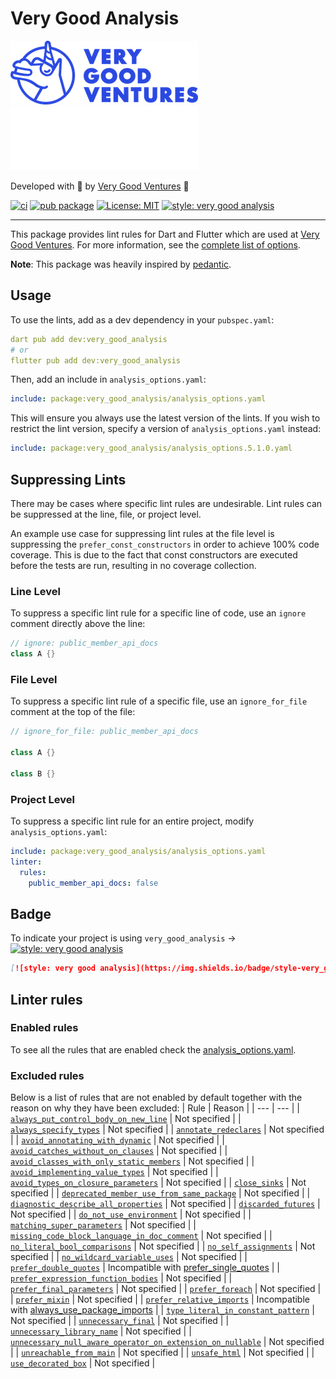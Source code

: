 # Very Good Analysis

[![Very Good Ventures][logo_black]][very_good_ventures_link_light]
[![Very Good Ventures][logo_white]][very_good_ventures_link_dark]

Developed with 💙 by [Very Good Ventures][very_good_ventures_link] 🦄

[![ci][ci_badge]][ci_badge_link]
[![pub package][pub_badge]][pub_badge_link]
[![License: MIT][license_badge]][license_badge_link]
[![style: very good analysis][badge]][badge_link]

---

This package provides lint rules for Dart and Flutter which are used at [Very Good Ventures][very_good_ventures_link]. For more information, see the [complete list of options][analysis_options_yaml].

**Note**: This package was heavily inspired by [pedantic][pedantic_link].

## Usage

To use the lints, add as a dev dependency in your `pubspec.yaml`:

```yaml
dart pub add dev:very_good_analysis
# or
flutter pub add dev:very_good_analysis
```

Then, add an include in `analysis_options.yaml`:

```yaml
include: package:very_good_analysis/analysis_options.yaml
```

This will ensure you always use the latest version of the lints. If you wish to restrict the lint version, specify a version of `analysis_options.yaml` instead:

```yaml
include: package:very_good_analysis/analysis_options.5.1.0.yaml
```

## Suppressing Lints

There may be cases where specific lint rules are undesirable. Lint rules can be suppressed at the line, file, or project level.

An example use case for suppressing lint rules at the file level is suppressing the `prefer_const_constructors` in order to achieve 100% code coverage. This is due to the fact that const constructors are executed before the tests are run, resulting in no coverage collection.

### Line Level

To suppress a specific lint rule for a specific line of code, use an `ignore` comment directly above the line:

```dart
// ignore: public_member_api_docs
class A {}
```

### File Level

To suppress a specific lint rule of a specific file, use an `ignore_for_file` comment at the top of the file:

```dart
// ignore_for_file: public_member_api_docs

class A {}

class B {}
```

### Project Level

To suppress a specific lint rule for an entire project, modify `analysis_options.yaml`:

```yaml
include: package:very_good_analysis/analysis_options.yaml
linter:
  rules:
    public_member_api_docs: false
```

## Badge

To indicate your project is using `very_good_analysis` →
[![style: very good analysis][badge]][badge_link]

```md
[![style: very good analysis](https://img.shields.io/badge/style-very_good_analysis-B22C89.svg)](https://pub.dev/packages/very_good_analysis)
```

## Linter rules

### Enabled rules

To see all the rules that are enabled check the [analysis_options.yaml][analysis_options_yaml].

### Excluded rules

Below is a list of rules that are not enabled by default together with the reason on why they have been excluded:
| Rule | Reason |
| --- | --- |
| [`always_put_control_body_on_new_line`](https://dart.dev/tools/linter-rules/always_put_control_body_on_new_line) | Not specified |
| [`always_specify_types`](https://dart.dev/tools/linter-rules/always_specify_types) | Not specified |
| [`annotate_redeclares`](https://dart.dev/tools/linter-rules/annotate_redeclares) | Not specified |
| [`avoid_annotating_with_dynamic`](https://dart.dev/tools/linter-rules/avoid_annotating_with_dynamic) | Not specified |
| [`avoid_catches_without_on_clauses`](https://dart.dev/tools/linter-rules/avoid_catches_without_on_clauses) | Not specified |
| [`avoid_classes_with_only_static_members`](https://dart.dev/tools/linter-rules/avoid_classes_with_only_static_members) | Not specified |
| [`avoid_implementing_value_types`](https://dart.dev/tools/linter-rules/avoid_implementing_value_types) | Not specified |
| [`avoid_types_on_closure_parameters`](https://dart.dev/tools/linter-rules/avoid_types_on_closure_parameters) | Not specified |
| [`close_sinks`](https://dart.dev/tools/linter-rules/close_sinks) | Not specified |
| [`deprecated_member_use_from_same_package`](https://dart.dev/tools/linter-rules/deprecated_member_use_from_same_package) | Not specified |
| [`diagnostic_describe_all_properties`](https://dart.dev/tools/linter-rules/diagnostic_describe_all_properties) | Not specified |
| [`discarded_futures`](https://dart.dev/tools/linter-rules/discarded_futures) | Not specified |
| [`do_not_use_environment`](https://dart.dev/tools/linter-rules/do_not_use_environment) | Not specified |
| [`matching_super_parameters`](https://dart.dev/tools/linter-rules/matching_super_parameters) | Not specified |
| [`missing_code_block_language_in_doc_comment`](https://dart.dev/tools/linter-rules/missing_code_block_language_in_doc_comment) | Not specified |
| [`no_literal_bool_comparisons`](https://dart.dev/tools/linter-rules/no_literal_bool_comparisons) | Not specified |
| [`no_self_assignments`](https://dart.dev/tools/linter-rules/no_self_assignments) | Not specified |
| [`no_wildcard_variable_uses`](https://dart.dev/tools/linter-rules/no_wildcard_variable_uses) | Not specified |
| [`prefer_double_quotes`](https://dart.dev/tools/linter-rules/prefer_double_quotes) | Incompatible with [prefer_single_quotes](https://dart.dev/tools/linter-rules/prefer_single_quotes) |
| [`prefer_expression_function_bodies`](https://dart.dev/tools/linter-rules/prefer_expression_function_bodies) | Not specified |
| [`prefer_final_parameters`](https://dart.dev/tools/linter-rules/prefer_final_parameters) | Not specified |
| [`prefer_foreach`](https://dart.dev/tools/linter-rules/prefer_foreach) | Not specified |
| [`prefer_mixin`](https://dart.dev/tools/linter-rules/prefer_mixin) | Not specified |
| [`prefer_relative_imports`](https://dart.dev/tools/linter-rules/prefer_relative_imports) | Incompatible with [always_use_package_imports](https://dart.dev/tools/linter-rules/always_use_package_imports) |
| [`type_literal_in_constant_pattern`](https://dart.dev/tools/linter-rules/type_literal_in_constant_pattern) | Not specified |
| [`unnecessary_final`](https://dart.dev/tools/linter-rules/unnecessary_final) | Not specified |
| [`unnecessary_library_name`](https://dart.dev/tools/linter-rules/unnecessary_library_name) | Not specified |
| [`unnecessary_null_aware_operator_on_extension_on_nullable`](https://dart.dev/tools/linter-rules/unnecessary_null_aware_operator_on_extension_on_nullable) | Not specified |
| [`unreachable_from_main`](https://dart.dev/tools/linter-rules/unreachable_from_main) | Not specified |
| [`unsafe_html`](https://dart.dev/tools/linter-rules/unsafe_html) | Not specified |
| [`use_decorated_box`](https://dart.dev/tools/linter-rules/use_decorated_box) | Not specified |

[analysis_options_yaml]: https://github.com/VeryGoodOpenSource/very_good_analysis/blob/main/lib/analysis_options.5.1.0.yaml
[ci_badge]: https://github.com/VeryGoodOpenSource/very_good_analysis/workflows/ci/badge.svg
[ci_badge_link]: https://github.com/VeryGoodOpenSource/very_good_analysis/actions
[badge]: https://img.shields.io/badge/style-very_good_analysis-B22C89.svg
[badge_link]: https://pub.dev/packages/very_good_analysis
[license_badge]: https://img.shields.io/badge/license-MIT-blue.svg
[license_badge_link]: https://opensource.org/licenses/MIT
[logo_black]: https://raw.githubusercontent.com/VGVentures/very_good_brand/main/styles/README/vgv_logo_black.png#gh-light-mode-only
[logo_white]: https://raw.githubusercontent.com/VGVentures/very_good_brand/main/styles/README/vgv_logo_white.png#gh-dark-mode-only
[pedantic_link]: https://github.com/dart-lang/pedantic
[pub_badge]: https://img.shields.io/pub/v/very_good_analysis.svg
[pub_badge_link]: https://pub.dartlang.org/packages/very_good_analysis
[very_good_ventures_link]: https://verygood.ventures
[very_good_ventures_link_dark]: https://verygood.ventures#gh-dark-mode-only
[very_good_ventures_link_light]: https://verygood.ventures#gh-light-mode-only
